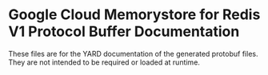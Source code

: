 # Google Cloud Memorystore for Redis V1 Protocol Buffer Documentation

These files are for the YARD documentation of the generated protobuf files.
They are not intended to be required or loaded at runtime.
